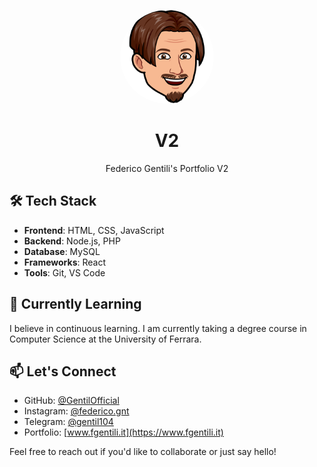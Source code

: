 <p align="center"><img alt="FG logo" src="https://raw.githubusercontent.com/GentilOfficial/v2/main/public/logov2.png" width="150" style="border-radius: 50%"/></p>
<h1 align="center">V2</h1>
<p align="center">Federico Gentili's Portfolio V2</p>

## 🛠️ Tech Stack

-   **Frontend**: HTML, CSS, JavaScript
-   **Backend**: Node.js, PHP
-   **Database**: MySQL
-   **Frameworks**: React
-   **Tools**: Git, VS Code

## 🌱 Currently Learning

I believe in continuous learning. I am currently taking a degree course in Computer Science at the University of Ferrara.

## 📫 Let's Connect

-   GitHub: [@GentilOfficial](https://github.com/GentilOfficial)
-   Instagram: [@federico.gnt](https://www.instagram.com/federico.gnt)
-   Telegram: [@gentil104](https://www.t.me/gentil104)
-   Portfolio: [www.fgentili.it](https://www.fgentili.it)

Feel free to reach out if you'd like to collaborate or just say hello!

